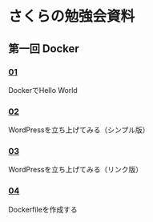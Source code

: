 # さくらの勉強会資料

## 第一回 Docker

### [01](01/01.md)

DockerでHello World

### [02](01/02.md)

WordPressを立ち上げてみる（シンプル版）

### [03](01/03.md)

WordPressを立ち上げてみる（リンク版）

### [04](01/04.md)

Dockerfileを作成する


